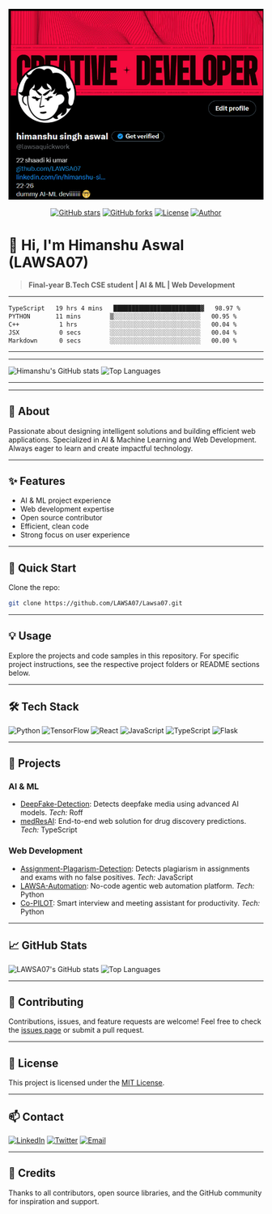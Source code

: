 ![lawsa banner](public/lawsa.png)

<p align="center">
  <a href="https://github.com/LAWSA07/Lawsa07"><img src="https://img.shields.io/github/stars/LAWSA07/Lawsa07?style=social" alt="GitHub stars"></a>
  <a href="https://github.com/LAWSA07/Lawsa07"><img src="https://img.shields.io/github/forks/LAWSA07/Lawsa07?style=social" alt="GitHub forks"></a>
  <a href="https://github.com/LAWSA07/Lawsa07/blob/main/LICENSE"><img src="https://img.shields.io/github/license/LAWSA07/Lawsa07?color=lime" alt="License"></a>
  <a href="https://github.com/LAWSA07"><img src="https://img.shields.io/badge/Author-LAWSA07-lime" alt="Author"></a>
</p>

# 👋 Hi, I'm Himanshu Aswal (LAWSA07)

> **Final-year B.Tech CSE student | AI & ML | Web Development**

---

```
TypeScript   19 hrs 4 mins   ████████████████████████▓   98.97 %
PYTHON       11 mins        ▒░░░░░░░░░░░░░░░░░░░░░░░░   00.95 %
C++           1 hrs         ░░░░░░░░░░░░░░░░░░░░░░░░░   00.04 %
JSX           0 secs        ░░░░░░░░░░░░░░░░░░░░░░░░░   00.04 %
Markdown      0 secs        ░░░░░░░░░░░░░░░░░░░░░░░░░   00.00 %
```

---

---

![Himanshu's GitHub stats](https://github-readme-stats.vercel.app/api?username=LAWSA07&show_icons=true&theme=radical)
![Top Languages](https://github-readme-stats.vercel.app/api/top-langs/?username=LAWSA07&layout=compact&theme=radical&bg_color=ff003c&text_color=ffffff&title_color=ffffff)

---

---

## 📝 About

Passionate about designing intelligent solutions and building efficient web applications. Specialized in AI & Machine Learning and Web Development. Always eager to learn and create impactful technology.

---

## ✨ Features
- AI & ML project experience
- Web development expertise
- Open source contributor
- Efficient, clean code
- Strong focus on user experience

---

## 🚀 Quick Start

Clone the repo:
```bash
git clone https://github.com/LAWSA07/Lawsa07.git
```

---

## 💡 Usage

Explore the projects and code samples in this repository. For specific project instructions, see the respective project folders or README sections below.

---

## 🛠️ Tech Stack

![Python](https://img.shields.io/badge/Python-3776AB?logo=python&logoColor=white)
![TensorFlow](https://img.shields.io/badge/TensorFlow-FF6F00?logo=tensorflow&logoColor=white)
![React](https://img.shields.io/badge/React-61DAFB?logo=react&logoColor=black)
![JavaScript](https://img.shields.io/badge/JavaScript-F7DF1E?logo=javascript&logoColor=black)
![TypeScript](https://img.shields.io/badge/TypeScript-3178C6?logo=typescript&logoColor=white)
![Flask](https://img.shields.io/badge/Flask-000000?logo=flask&logoColor=white)

---

## 📂 Projects

### AI & ML
- [DeepFake-Detection](https://github.com/LAWSA07/DeepFake-Detection): Detects deepfake media using advanced AI models. *Tech:* Roff
- [medResAI](https://github.com/LAWSA07/medResAI): End-to-end web solution for drug discovery predictions. *Tech:* TypeScript

### Web Development
- [Assignment-Plagarism-Detection](https://github.com/LAWSA07/Assignment-Plagarism-Detection): Detects plagiarism in assignments and exams with no false positives. *Tech:* JavaScript
- [LAWSA-Automation](https://github.com/LAWSA07/LAWSA-Automation): No-code agentic web automation platform. *Tech:* Python
- [Co-PILOT](https://github.com/LAWSA07/Co-PILOT): Smart interview and meeting assistant for productivity. *Tech:* Python

---

## 📈 GitHub Stats

![LAWSA07's GitHub stats](https://github-readme-stats.vercel.app/api?username=LAWSA07&show_icons=true&theme=algolia&bg_color=000000&text_color=00FF00&title_color=00FF00)
![Top Languages](https://github-readme-stats.vercel.app/api/top-langs/?username=LAWSA07&layout=compact&theme=algolia&bg_color=000000&text_color=00FF00&title_color=00FF00)

---

## 🤝 Contributing

Contributions, issues, and feature requests are welcome! Feel free to check the [issues page](https://github.com/LAWSA07/Lawsa07/issues) or submit a pull request.

---

## 📜 License

This project is licensed under the [MIT License](LICENSE).

---

## 📫 Contact

[![LinkedIn](https://img.shields.io/badge/LinkedIn-0077B5?logo=linkedin&logoColor=white)](https://www.linkedin.com/in/himanshu-singh-aswal-093186271/)
[![Twitter](https://img.shields.io/badge/Twitter-1DA1F2?logo=twitter&logoColor=white)](https://twitter.com/himanshuaswal)
[![Email](https://img.shields.io/badge/Email-D14836?logo=gmail&logoColor=white)](mailto:aswalh0707@gmail.com)

---

## 🙏 Credits

Thanks to all contributors, open source libraries, and the GitHub community for inspiration and support.
